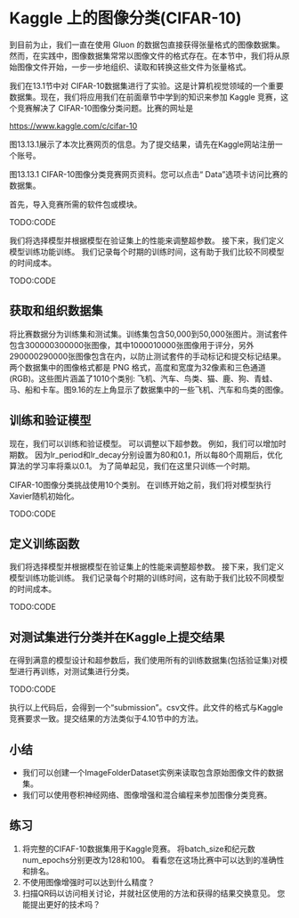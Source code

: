 

<!--
 * @version:
 * @Author:  StevenJokes https://github.com/StevenJokes
 * @Date: 2020-07-14 23:22:07
 * @LastEditors:  StevenJokes https://github.com/StevenJokes
 * @LastEditTime: 2020-07-14 23:39:38
 * @Description:
 * @TODO::
 * @Reference:
-->

# Kaggle 上的图像分类(CIFAR-10)

到目前为止，我们一直在使用 Gluon 的数据包直接获得张量格式的图像数据集。然而，在实践中，图像数据集常常以图像文件的格式存在。在本节中，我们将从原始图像文件开始，一步一步地组织、读取和转换这些文件为张量格式。

我们在13.1节中对 CIFAR-10数据集进行了实验。这是计算机视觉领域的一个重要数据集。现在，我们将应用我们在前面章节中学到的知识来参加 Kaggle 竞赛，这个竞赛解决了 CIFAR-10图像分类问题。比赛的网址是

https://www.kaggle.com/c/cifar-10

图13.13.1展示了本次比赛网页的信息。为了提交结果，请先在Kaggle网站注册一个账号。

图13.13.1 CIFAR-10图像分类竞赛网页资料。您可以点击“ Data”选项卡访问比赛的数据集。

首先，导入竞赛所需的软件包或模块。

TODO:CODE

我们将选择模型并根据模型在验证集上的性能来调整超参数。 接下来，我们定义模型训练功能训练。 我们记录每个时期的训练时间，这有助于我们比较不同模型的时间成本。

TODO:CODE


## 获取和组织数据集

将比赛数据分为训练集和测试集。训练集包含50,000到50,000张图片。测试套件包含300000300000张图像，其中1000010000张图像用于评分，另外290000290000张图像包含在内，以防止测试套件的手动标记和提交标记结果。两个数据集中的图像格式都是 PNG 格式，高度和宽度为32像素和三色通道(RGB)。这些图片涵盖了1010个类别: 飞机、汽车、鸟类、猫、鹿、狗、青蛙、马、船和卡车。图9.16的左上角显示了数据集中的一些飞机、汽车和鸟类的图像。

## 训练和验证模型

现在，我们可以训练和验证模型。 可以调整以下超参数。 例如，我们可以增加时期数。 因为lr_period和lr_decay分别设置为80和0.1，所以每80个周期后，优化算法的学习率将乘以0.1。 为了简单起见，我们在这里只训练一个时期。

CIFAR-10图像分类挑战使用10个类别。 在训练开始之前，我们将对模型执行Xavier随机初始化。

TODO:CODE

## 定义训练函数

我们将选择模型并根据模型在验证集上的性能来调整超参数。 接下来，我们定义模型训练功能训练。 我们记录每个时期的训练时间，这有助于我们比较不同模型的时间成本。

TODO:CODE

## 对测试集进行分类并在Kaggle上提交结果

在得到满意的模型设计和超参数后，我们使用所有的训练数据集(包括验证集)对模型进行再训练，对测试集进行分类。

TODO:CODE

执行以上代码后，会得到一个“submission”。csv文件。此文件的格式与Kaggle竞赛要求一致。提交结果的方法类似于4.10节中的方法。

## 小结

* 我们可以创建一个ImageFolderDataset实例来读取包含原始图像文件的数据集。
* 我们可以使用卷积神经网络、图像增强和混合编程来参加图像分类竞赛。

## 练习

1. 将完整的CIFAF-10数据集用于Kaggle竞赛。 将batch_size和纪元数num_epochs分别更改为128和100。 看看您在这场比赛中可以达到的准确性和排名。
1. 不使用图像增强时可以达到什么精度？
1. 扫描QR码以访问相关讨论，并就社区使用的方法和获得的结果交换意见。 您能提出更好的技术吗？
